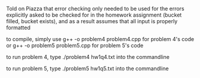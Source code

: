 Told on Piazza that error checking only needed to be used for the errors explicitly asked to be checked for in the homework assignment (bucket filled, bucket exists), and as a result assumes that all input is properly formatted

to compile, simply use g++ -o problem4 problem4.cpp for problem 4's code or g++ -o problem5 problem5.cpp for problem 5's code

to run problem 4, type ./problem4 hw1q4.txt into the commandline

to run problem 5, type ./problem5 hw1q5.txt into the commandline
